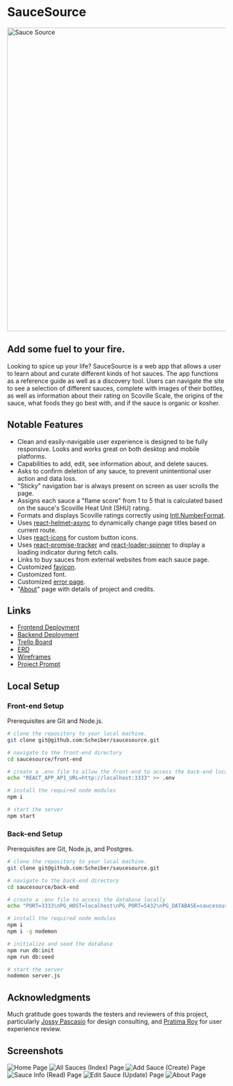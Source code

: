 # SauceSource

<img width="700" alt="Sauce Source" src="https://user-images.githubusercontent.com/794551/186691778-5b3bb14b-3091-4465-934f-df2ff3cb38fb.png">

## Add some fuel to your fire.

Looking to spice up your life? SauceSource is a web app that allows a user to learn about and curate different kinds of hot sauces. The app functions as a reference guide as well as a discovery tool. Users can navigate the site to see a selection of different sauces, complete with images of their bottles, as well as information about their rating on Scoville Scale, the origins of the sauce, what foods they go best with, and if the sauce is organic or kosher.

## Notable Features

- Clean and easily-navigable user experience is designed to be fully responsive. Looks and works great on both desktop and mobile platforms.
- Capabilities to add, edit, see information about, and delete sauces.
- Asks to confirm deletion of any sauce, to prevent unintentional user action and data loss.
- "Sticky" navigation bar is always present on screen as user scrolls the page.
- Assigns each sauce a "flame score" from 1 to 5 that is calculated based on the sauce's Scoville Heat Unit (SHU) rating.
- Formats and displays Scoville ratings correctly using [Intl.NumberFormat](https://developer.mozilla.org/en-US/docs/Web/JavaScript/Reference/Global_Objects/Intl/NumberFormat).
- Uses [react-helmet-async](https://www.npmjs.com/package/react-helmet-async) to dynamically change page titles based on current route.
- Uses [react-icons](https://www.npmjs.com/package/react-icons) for custom button icons.
- Uses [react-promise-tracker](https://www.npmjs.com/package/react-promise-tracker) and [react-loader-spinner](https://www.npmjs.com/package/react-loader-spinner) to display a loading indicator during fetch calls.
- Links to buy sauces from external websites from each sauce page.
- Customized [favicon](https://saucesource.netlify.app/favicon.ico).
- Customized font.
- Customized [error page](https://saucesource.netlify.app/error).
- "[About](https://saucesource.netlify.app/about)" page with details of project and credits.

## Links

- [Frontend Deployment](https://saucesource.netlify.app/)
- [Backend Deployment](https://saucesource-backend.herokuapp.com/)
- [Trello Board](https://trello.com/b/75UsM2Ye/saucesource)
- [ERD](https://miro.com/app/board/uXjVPdYXzrM=/)
- [Wireframes](https://wireframe.cc/DEJeRW)
- [Project Prompt](https://github.com/joinpursuit/8-3-full-stack-portfolio)

## Local Setup

### Front-end Setup

Prerequisites are Git and Node.js.

```bash
# clone the repository to your local machine.
git clone git@github.com:Scheiber/saucesource.git

# navigate to the front-end directory
cd saucesource/front-end

# create a .env file to allow the front-end to access the back-end locally
echo "REACT_APP_API_URL=http://localhost:3333" >> .env

# install the required node modules
npm i

# start the server
npm start
```

### Back-end Setup

Prerequisites are Git, Node.js, and Postgres.

```bash
# clone the repository to your local machine.
git clone git@github.com:Scheiber/saucesource.git

# navigate to the back-end directory
cd saucesource/back-end

# create a .env file to access the database locally
echo "PORT=3333\nPG_HOST=localhost\nPG_PORT=5432\nPG_DATABASE=saucesource" >> .env

# install the required node modules
npm i
npm i -g nodemon

# initialize and seed the database
npm run db:init
npm run db:seed

# start the server
nodemon server.js
```

## Acknowledgments

Much gratitude goes towards the testers and reviewers of this project, particularly [Jossy Pascasio](https://github.com/named-josie) for design consulting, and [Pratima Roy](https://github.com/PratimaRoy) for user experience review.

## Screenshots

![Home Page](https://user-images.githubusercontent.com/794551/188517766-9c14b580-56c1-47d0-a838-46770aebd7ac.png)
![All Sauces (Index) Page](https://user-images.githubusercontent.com/794551/188517779-fd6018d6-2910-441c-9386-2c8d4f845056.png)
![Add Sauce (Create) Page](https://user-images.githubusercontent.com/794551/188517793-b2610de0-4002-46b6-931d-df9ac0199839.png)
![Sauce Info (Read) Page](https://user-images.githubusercontent.com/794551/188517845-f630ecb0-6d62-45f5-8818-dd999994545f.png)
![Edit Sauce (Update) Page](https://user-images.githubusercontent.com/794551/188517858-151979a4-86b4-4d7e-9b7d-12e17fb3a9ad.png)
![About Page](https://user-images.githubusercontent.com/794551/188517866-a7e72ea9-11d9-4a7b-998c-6f12e7be3a62.png)
